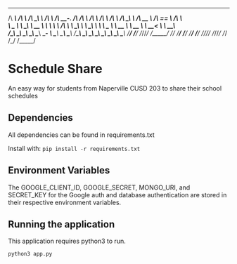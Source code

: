  ______   ______   __  __   ______   _____    __  __   __       ______       ______   __  __   ______   ______   ______    
/\  ___\ /\  ___\ /\ \_\ \ /\  ___\ /\  __-. /\ \/\ \ /\ \     /\  ___\     /\  ___\ /\ \_\ \ /\  __ \ /\  == \ /\  ___\   
\ \___  \\ \ \____\ \  __ \\ \  __\ \ \ \/\ \\ \ \_\ \\ \ \____\ \  __\     \ \___  \\ \  __ \\ \  __ \\ \  __< \ \  __\   
 \/\_____\\ \_____\\ \_\ \_\\ \_____\\ \____- \ \_____\\ \_____\\ \_____\    \/\_____\\ \_\ \_\\ \_\ \_\\ \_\ \_\\ \_____\ 
  \/_____/ \/_____/ \/_/\/_/ \/_____/ \/____/  \/_____/ \/_____/ \/_____/     \/_____/ \/_/\/_/ \/_/\/_/ \/_/ /_/ \/_____/ 
                                                                                                                           

# Schedule Share
An easy way for students from Naperville CUSD 203 to share their school schedules

## Dependencies
All dependencies can be found in requirements.txt

Install with: `pip install -r requirements.txt`

## Environment Variables
The GOOGLE_CLIENT_ID, GOOGLE_SECRET, MONGO_URI, and SECRET_KEY for the Google auth and database authentication are stored in their respective environment variables.

## Running the application
This application requires python3 to run. 

`python3 app.py`
